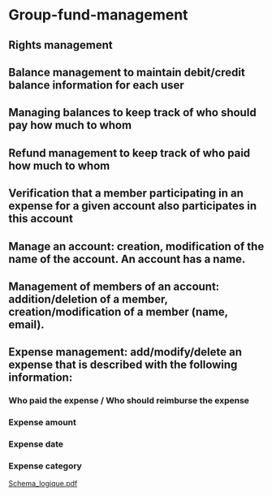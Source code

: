 # Group-fund-management
## Rights management
## Balance management to maintain debit/credit balance information for each user
## Managing balances to keep track of who should pay how much to whom
## Refund management to keep track of who paid how much to whom
## Verification that a member participating in an expense for a given account also participates in this account
## Manage an account: creation, modification of the name of the account. An account has a name.
## Management of members of an account: addition/deletion of a member, creation/modification of a member (name, email).
## Expense management: add/modify/delete an expense that is described with the following information: 
### Who paid the expense / Who should reimburse the expense
### Expense amount
### Expense date
### Expense category
[Schema_logique.pdf](https://github.com/HamidMahamat/Group-fund-management/files/8748649/Schema_logique.pdf)
